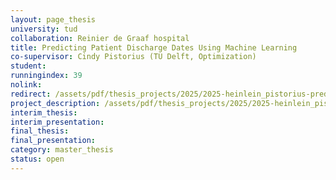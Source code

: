```yaml
---
layout: page_thesis
university: tud
collaboration: Reinier de Graaf hospital
title: Predicting Patient Discharge Dates Using Machine Learning
co-supervisor: Cindy Pistorius (TU Delft, Optimization)
student:
runningindex: 39
nolink:
redirect: /assets/pdf/thesis_projects/2025/2025-heinlein_pistorius-predicting-patient-discharge-machine-learning/project_description.pdf
project_description: /assets/pdf/thesis_projects/2025/2025-heinlein_pistorius-predicting-patient-discharge-machine-learning/project_description.pdf
interim_thesis:
interim_presentation:
final_thesis:
final_presentation:
category: master_thesis
status: open
---
```

